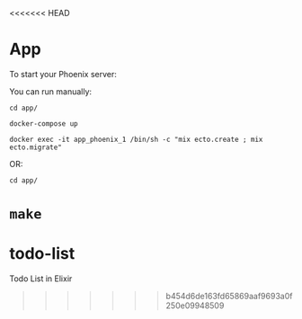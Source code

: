 <<<<<<< HEAD
# App

To start your Phoenix server:

You can run manually: 

`cd app/`


`docker-compose up`


`docker exec -it app_phoenix_1 /bin/sh -c "mix ecto.create ; mix ecto.migrate"`

OR:


`cd app/`


`make`
=======
# todo-list
Todo List in Elixir
>>>>>>> b454d6de163fd65869aaf9693a0f250e09948509
